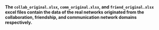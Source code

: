 **The ```collab_original.xlsx```, ```comm_original.xlsx```,  and ```friend_original.xlsx``` excel files contain the data of the real networks originated from the collaboration, friendship, and communication network domains respectively.** 
